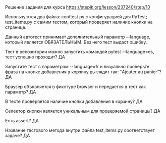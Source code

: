 Решение задания для курса
https://stepik.org/lesson/237240/step/10

Используются два файла: conftest.py с конфигурацией для PyTest; test_items.py с самим тестом, который проверяет наличие кнопки на странице.

Данный автотест принимает дополнительный параметр --language, который является ОБЯЗАТЕЛЬНЫМ. Без него тест выдаст ошибку.

Тест в репозитории можно запустить командой pytest --language=es, тест успешно проходит? ДА

Запустите тест с параметром --language=fr и визуально проверьте: фраза на кнопке добавления в корзину выглядит так: "Ajouter au panier"? ДА

Браузер объявляется в фикстуре browser и передается в тест как параметр? ДА

В тесте проверяется наличие кнопки добавления в корзину? ДА

Селектор кнопки является уникальным для проверяемой страницы? ДА

Есть assert? ДА

Название тестового метода внутри файла test_items.py соответствует задаче? ДА
